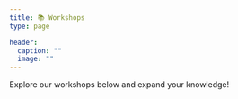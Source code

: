 ```yaml
---
title: 📚 Workshops
type: page

header:
  caption: ""
  image: ""
---
```


Explore our workshops below and expand your knowledge!
